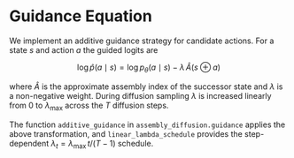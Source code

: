 # Guidance Equation

We implement an additive guidance strategy for candidate actions.
For a state $s$ and action $a$ the guided logits are

$$\log \hat{p}(a\mid s) = \log p_\theta(a\mid s) - \lambda\,\hat{A}(s \oplus a)$$

where $\hat{A}$ is the approximate assembly index of the successor state and
$\lambda$ is a non-negative weight. During diffusion sampling $\lambda$ is
increased linearly from $0$ to $\lambda_{\max}$ across the $T$ diffusion steps.

The function `additive_guidance` in `assembly_diffusion.guidance` applies the
above transformation, and `linear_lambda_schedule` provides the step-dependent
$\lambda_t = \lambda_{\max}\, t/(T-1)$ schedule.
